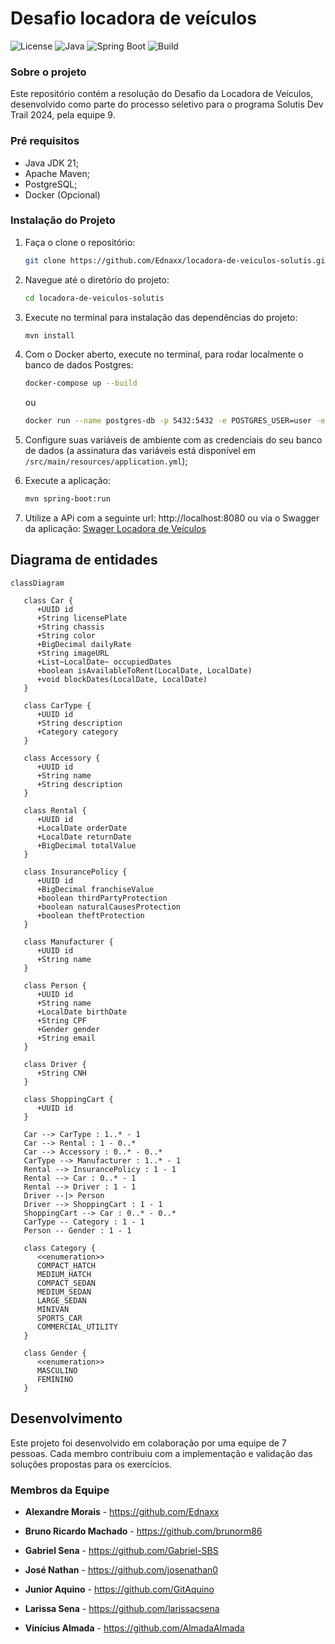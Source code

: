 # Desafio locadora de veículos

![License](https://img.shields.io/github/license/Ednaxx/locadora-de-veiculos-solutis)
![Java](https://img.shields.io/badge/Java-21-orange)
![Spring Boot](https://img.shields.io/badge/Spring%20Boot-3.3.3-green)
![Build](https://img.shields.io/badge/Build-Passing-brightgreen)

### Sobre o projeto

Este repositório contém a resolução do Desafio da Locadora de Veículos,
desenvolvido como parte do processo seletivo para o programa Solutis Dev Trail 2024, pela equipe 9.

### Pré requisitos

- Java JDK 21;
- Apache Maven;
- PostgreSQL;
- Docker (Opcional)

### Instalação do Projeto

1. Faça o clone o repositório:
   ```bash
   git clone https://github.com/Ednaxx/locadora-de-veiculos-solutis.git
   ```
2. Navegue até o diretório do projeto:
   ```bash
   cd locadora-de-veiculos-solutis
   ```
3. Execute no terminal para instalação das dependências do projeto:
   ```bash
   mvn install
   ```
4. Com o Docker aberto, execute no terminal, para rodar localmente o banco de dados Postgres:
   ```bash
   docker-compose up --build
   ```
   ou
   ```bash
   docker run --name postgres-db -p 5432:5432 -e POSTGRES_USER=user -e POSTGRES_PASSWORD=password -e POSTGRES_DB=vehicle-rental -d postgres
      ```
   
5. Configure suas variáveis de ambiente com as credenciais do seu banco de dados
(a assinatura das variáveis está disponível em `/src/main/resources/application.yml`);


6. Execute a aplicação:
   ```bash
   mvn spring-boot:run
   ```

7. Utilize a APi com a seguinte url: http://localhost:8080 
   ou via o Swagger da aplicação: [Swager Locadora de Veículos](http://localhost:8080/swagger-ui/index.html#/)

## Diagrama de entidades

```mermaid
classDiagram

   class Car {
      +UUID id
      +String licensePlate
      +String chassis
      +String color
      +BigDecimal dailyRate
      +String imageURL
      +List~LocalDate~ occupiedDates
      +boolean isAvailableToRent(LocalDate, LocalDate)
      +void blockDates(LocalDate, LocalDate)
   }

   class CarType {
      +UUID id
      +String description
      +Category category
   }

   class Accessory {
      +UUID id
      +String name
      +String description
   }

   class Rental {
      +UUID id
      +LocalDate orderDate
      +LocalDate returnDate
      +BigDecimal totalValue
   }

   class InsurancePolicy {
      +UUID id
      +BigDecimal franchiseValue
      +boolean thirdPartyProtection
      +boolean naturalCausesProtection
      +boolean theftProtection
   }

   class Manufacturer {
      +UUID id
      +String name
   }

   class Person {
      +UUID id
      +String name
      +LocalDate birthDate
      +String CPF
      +Gender gender
      +String email
   }

   class Driver {
      +String CNH
   }

   class ShoppingCart {
      +UUID id
   }

   Car --> CarType : 1..* - 1
   Car --> Rental : 1 - 0..*
   Car --> Accessory : 0..* - 0..*
   CarType --> Manufacturer : 1..* - 1
   Rental --> InsurancePolicy : 1 - 1
   Rental --> Car : 0..* - 1
   Rental --> Driver : 1 - 1
   Driver --|> Person
   Driver --> ShoppingCart : 1 - 1
   ShoppingCart --> Car : 0..* - 0..*
   CarType -- Category : 1 - 1
   Person -- Gender : 1 - 1

   class Category {
      <<enumeration>>
      COMPACT_HATCH
      MEDIUM_HATCH
      COMPACT_SEDAN
      MEDIUM_SEDAN
      LARGE_SEDAN
      MINIVAN
      SPORTS_CAR
      COMMERCIAL_UTILITY
   }

   class Gender {
      <<enumeration>>
      MASCULINO
      FEMININO
   }
```
## Desenvolvimento

Este projeto foi desenvolvido em colaboração por uma equipe de 7 pessoas.
Cada membro contribuiu com a implementação e validação das soluções propostas para os exercícios.

### Membros da Equipe

- **Alexandre Morais** - https://github.com/Ednaxx

- **Bruno Ricardo Machado** - https://github.com/brunorm86

- **Gabriel Sena** - https://github.com/Gabriel-SBS

- **José Nathan** - https://github.com/josenathan0

- **Junior Aquino** - https://github.com/GitAquino

- **Larissa Sena** - https://github.com/larissacsena

- **Vinícius Almada** - https://github.com/AlmadaAlmada
